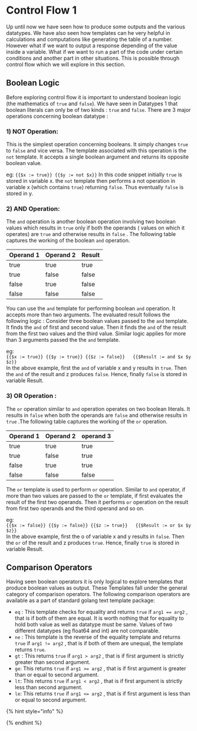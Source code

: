 # Control Flow 1

Up until now we have seen how to produce some outputs and the various datatypes. We have also seen how templates can he very helpful in calculations and computations like generating the table of a number. However what if we want to output a response depending of the value inside a variable. What if we want to run a part of the code under certain conditions and another part in other situations. This is possible through control flow which we will explore in this section.

## Boolean Logic

Before exploring control flow it is important to understand boolean logic \(the mathematics of `true` and `false`\). We have seen in Datatypes 1 that boolean literals can only be of two kinds : `true` and `false`. There are 3 major operations concerning boolean datatype :

### **1\) NOT Operation**: 

This is the simplest operation concerning booleans. It simply changes `true` to `false` and vice versa. The template associated with this operation is the `not` template. It accepts a single boolean argument and returns its opposite boolean value.  
  
eg: `{{$x := true}} {{$y := not $x}}` In this code snippet initially `true` is stored in variable x. the `not` template then performs a not operation in variable x \(which contains `true`\) returning `false`. Thus eventually `false` is stored in y.

### **2\) AND Operation**: 

The `and` operation is another boolean operation involving two boolean values which  results in `true` only if both the operands \( values on which it operates\) are `true` and otherwise results in `false` . The following table captures the working of the boolean `and` operation.

| Operand 1 | Operand 2 | Result |
| :--- | :--- | :--- |
| true | true | true |
| true | false | false |
| false | true | false |
| false | false | false |

You can use the `and` template for performing boolean `and` operation. It accepts more than two arguments. The evaluated result follows the following logic : Consider three boolean values passed to the `and` template. It finds the `and` of first and second value. Then it finds the `and` of the result from the first two values and the third value. Similar logic applies for more than 3 arguments passed the the `and` template.  
  
eg:  
`{{$x := true}} {{$y := true}} {{$z := false}}  
{{$Result := and $x $y $z}}`   
In the above example, first the `and` of variable x and y results in `true`. Then the `and` of the result and z produces `false`. Hence, finally `false` is stored in variable Result.

### 3\) OR Operation :

The `or` operation similar to `and` operation operates on two boolean literals. It results in `false` when both the operands are `false` and otherwise results in `true` .The following table captures the working of the `or` operation.

| Operand 1 | Operand 2 | operand 3 |
| :--- | :--- | :--- |
| true | true | true |
| true  | false | true |
| false  | true | true |
| false | false | false |

 The `or` template is used to perform `or` operation. Similar to `and` operator, if more than two values are passed to the `or` template, if first evaluates the result of the first two operands. Then it performs `or` operation on the result from first two operands and the third operand and so on.  
  
eg:  
`{{$x := false}} {{$y := false}} {{$z := true}}  
{{$Result := or $x $y $z}}`   
In the above example, first the o of variable x and y results in `false`. Then the `or` of the result and z produces `true`. Hence, finally `true` is stored in variable Result.

## Comparison Operators

Having seen boolean operators it is only logical to explore templates that produce boolean values as output. These Templates fall under the general category of comparison operators. The following comparison operators are available as a part of standard golang text template package:

* `eq` : This template checks for equality and returns `true` if `arg1 == arg2` , that is if both of them are equal. It is worth nothing that for equality to hold both value as well as datatype must be same. Values of two different datatypes \(eg float64 and int\) are not comparable.
* `ne` : This template is the reverse of the equality template and returns `true` if `arg1 != arg2` , that is if both of them are unequal, the template returns `true`.
* `gt` : This returns `true` if `arg1 > arg2` , that is if first argument is strictly greater than second argument.
* `ge`: This returns `true` if `arg1 >= arg2` , that is if first argument is greater than or equal to second argument.
* `lt`: This returns `true` if `arg1 < arg2` , that is if first argument is strictly less than second argument.
* `le`: This returns `true` if `arg1 <= arg2` , that is if first argument is less than or equal to second argument.

{% hint style="info" %}

{% endhint %}

